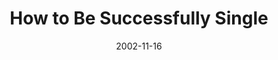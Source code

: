 ---
layout: message
category: message
series: "Do It Yourself"
title: "How to Be Successfully Single"
date: 2002-11-16
message_id: 255
---